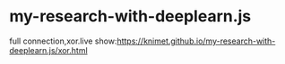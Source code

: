 # my-research-with-deeplearn.js
full connection,xor.live show:https://knimet.github.io/my-research-with-deeplearn.js/xor.html
